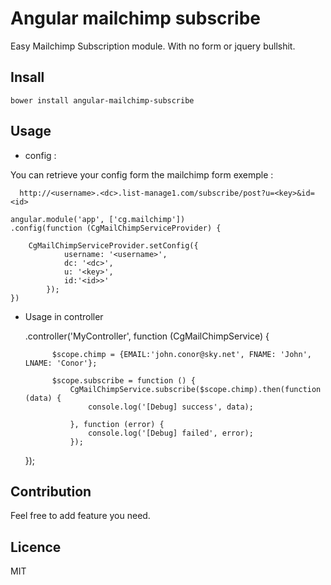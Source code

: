 Angular mailchimp subscribe
=============

Easy Mailchimp Subscription module. With no form or jquery bullshit.

Insall
------------
```
bower install angular-mailchimp-subscribe
```

Usage
-------------

  * config :

  You can retrieve your config form the mailchimp form exemple :

```
  http://<username>.<dc>.list-manage1.com/subscribe/post?u=<key>&id=<id>
```

    angular.module('app', ['cg.mailchimp'])
    .config(function (CgMailChimpServiceProvider) {

        CgMailChimpServiceProvider.setConfig({
                username: '<username>',
                dc: '<dc>',
                u: '<key>',
                id:'<id>>'
            });
    })


  * Usage in controller



    .controller('MyController', function (CgMailChimpService) {

              $scope.chimp = {EMAIL:'john.conor@sky.net', FNAME: 'John', LNAME: 'Conor'};

              $scope.subscribe = function () {
                  CgMailChimpService.subscribe($scope.chimp).then(function (data) {
                      console.log('[Debug] success', data);

                  }, function (error) {
                      console.log('[Debug] failed', error);
                  });
    });

Contribution
---------------
Feel free to add feature you need.


Licence
-----------------
MIT



